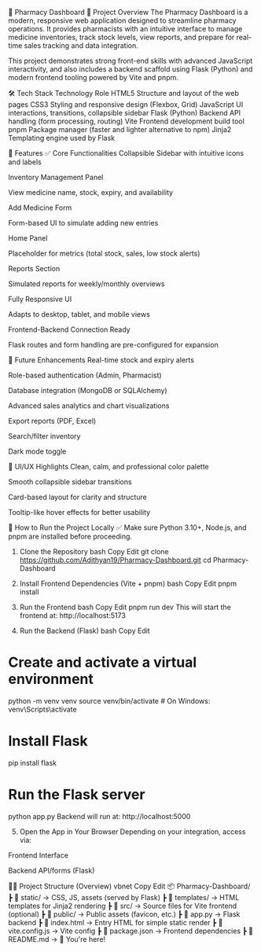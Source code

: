 💊 Pharmacy Dashboard
📌 Project Overview
The Pharmacy Dashboard is a modern, responsive web application designed to streamline pharmacy operations. It provides pharmacists with an intuitive interface to manage medicine inventories, track stock levels, view reports, and prepare for real-time sales tracking and data integration.

This project demonstrates strong front-end skills with advanced JavaScript interactivity, and also includes a backend scaffold using Flask (Python) and modern frontend tooling powered by Vite and pnpm.

🛠️ Tech Stack
Technology	Role
HTML5	Structure and layout of the web pages
CSS3	Styling and responsive design (Flexbox, Grid)
JavaScript	UI interactions, transitions, collapsible sidebar
Flask (Python)	Backend API handling (form processing, routing)
Vite	Frontend development build tool
pnpm	Package manager (faster and lighter alternative to npm)
Jinja2	Templating engine used by Flask

🎯 Features
✅ Core Functionalities
Collapsible Sidebar with intuitive icons and labels

Inventory Management Panel

View medicine name, stock, expiry, and availability

Add Medicine Form

Form-based UI to simulate adding new entries

Home Panel

Placeholder for metrics (total stock, sales, low stock alerts)

Reports Section

Simulated reports for weekly/monthly overviews

Fully Responsive UI

Adapts to desktop, tablet, and mobile views

Frontend-Backend Connection Ready

Flask routes and form handling are pre-configured for expansion

🚀 Future Enhancements
Real-time stock and expiry alerts

Role-based authentication (Admin, Pharmacist)

Database integration (MongoDB or SQLAlchemy)

Advanced sales analytics and chart visualizations

Export reports (PDF, Excel)

Search/filter inventory

Dark mode toggle

🎨 UI/UX Highlights
Clean, calm, and professional color palette

Smooth collapsible sidebar transitions

Card-based layout for clarity and structure

Tooltip-like hover effects for better usability

🧪 How to Run the Project Locally
✅ Make sure Python 3.10+, Node.js, and pnpm are installed before proceeding.

1. Clone the Repository
bash
Copy
Edit
git clone https://github.com/Adithyan19/Pharmacy-Dashboard.git
cd Pharmacy-Dashboard
2. Install Frontend Dependencies (Vite + pnpm)
bash
Copy
Edit
pnpm install
3. Run the Frontend
bash
Copy
Edit
pnpm run dev
This will start the frontend at: http://localhost:5173

4. Run the Backend (Flask)
bash
Copy
Edit
# Create and activate a virtual environment
python -m venv venv
source venv/bin/activate  # On Windows: venv\Scripts\activate

# Install Flask
pip install flask

# Run the Flask server
python app.py
Backend will run at: http://localhost:5000

5. Open the App in Your Browser
Depending on your integration, access via:

Frontend Interface

Backend API/forms (Flask)

🧑‍💻 Project Structure (Overview)
vbnet
Copy
Edit
📦 Pharmacy-Dashboard/
 ┣ 📁 static/           → CSS, JS, assets (served by Flask)
 ┣ 📁 templates/        → HTML templates for Jinja2 rendering
 ┣ 📁 src/              → Source files for Vite frontend (optional)
 ┣ 📁 public/           → Public assets (favicon, etc.)
 ┣ 📄 app.py            → Flask backend
 ┣ 📄 index.html        → Entry HTML for simple static render
 ┣ 📄 vite.config.js    → Vite config
 ┣ 📄 package.json      → Frontend dependencies
 ┣ 📄 README.md         → 📘 You're here!

